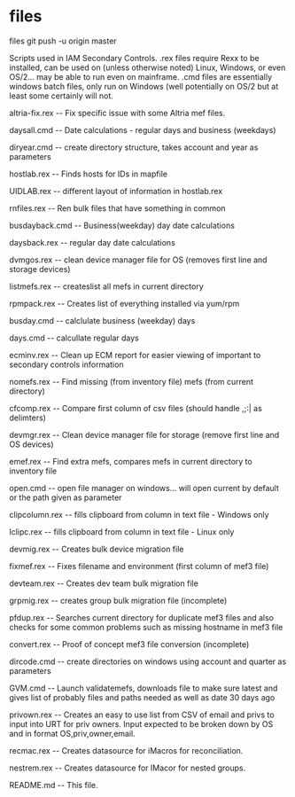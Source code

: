 # files
files
git push -u origin master

Scripts used in IAM Secondary Controls.
.rex files require Rexx to be installed, can be used on (unless otherwise noted) Linux, Windows, or even OS/2... may be able to run even on mainframe.
.cmd files are essentially windows batch files, only run on Windows (well potentially on OS/2 but at least some certainly will not.


altria-fix.rex     -- Fix specific issue with some Altria mef files.

daysall.cmd        -- Date calculations - regular days and business (weekdays)

diryear.cmd        -- create directory structure, takes account and year as parameters

hostlab.rex        -- Finds hosts for IDs in mapfile

UIDLAB.rex         -- different layout of information in hostlab.rex

rnfiles.rex        -- Ren bulk files that have something in common

busdayback.cmd     -- Business(weekday) day date calculations

daysback.rex       -- regular day date calculations

dvmgos.rex         -- clean device manager file for OS (removes first line and storage devices)

listmefs.rex       -- createslist all mefs in current directory

rpmpack.rex        -- Creates list of everything installed via yum/rpm

busday.cmd         -- calclulate business (weekday) days

days.cmd           -- calcullate regular days

ecminv.rex         -- Clean up ECM report for easier viewing of important to secondary controls information

nomefs.rex         -- Find missing (from inventory file) mefs (from current directory)

cfcomp.rex         -- Compare first column of csv files (should handle ,;:| as delimters)

devmgr.rex         -- Clean device manager file for storage (remove first line and OS devices)

emef.rex           -- Find extra mefs, compares mefs in current directory to inventory file

open.cmd           -- open file manager on windows... will open current by default or the path given as parameter

clipcolumn.rex     -- fills clipboard from column in text file - Windows only

lclipc.rex         -- fills clipboard from column in text file - Linux only

devmig.rex         -- Creates bulk device migration file

fixmef.rex         -- Fixes filename and environment (first column of mef3 file)

devteam.rex        -- Creates dev team bulk migration file

grpmig.rex         -- creates group bulk migration file (incomplete)

pfdup.rex          -- Searches current directory for duplicate mef3 files and also checks for some common problems such as missing hostname in mef3 file

convert.rex        -- Proof of concept mef3 file conversion (incomplete)

dircode.cmd        -- create directories on windows using account and quarter as parameters

GVM.cmd            -- Launch validatemefs, downloads file to make sure latest and gives list of probably files and paths needed as well as date 30 days ago

privown.rex        -- Creates an easy to use list from CSV of email and privs to input into URT for priv owners.  Input expected to be broken down by OS and in format OS,priv,owner,email.

recmac.rex         -- Creates datasource for iMacros for reconciliation.

nestrem.rex        -- Creates datasource for IMacor for nested groups.

README.md          -- This file.

